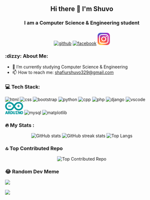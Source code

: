 <!--
**ShafiurShuvo/ShafiurShuvo** is a ✨ _special_ ✨ repository because its `README.md` (this file) appears on your GitHub profile.

Here are some ideas to get you started:

- 🔭 I’m currently working on ...
- 🌱 I’m currently learning ...
- 👯 I’m looking to collaborate on ...
- 🤔 I’m looking for help with ...
- 💬 Ask me about ...
- 📫 How to reach me: ...
- 😄 Pronouns: ...
- ⚡ Fun fact: ...
-->


<h2 align="center">Hi there 👋 I'm Shuvo</h2>
<h3 align="center">I am a Computer Science & Engineering student</h3>

###

<!-- <h3 align="center">🌐 Socials:</h3> -->
<p align="center">
  <a href="https://www.github.com/shafiurshuvo/"><img src="https://github.com/dheereshagrwal/colored-icons/blob/master/public/icons/github/github.svg" alt="github" height="40"></a>
  <a href="https://www.facebook.com/shafiur.shuvo.12"><img src="https://github.com/gilbarbara/logos/blob/main/logos/facebook.svg" alt="facebook" height="40"></a>
  <a href="https://www.instagram.com/shafiur.shuvo/"><img src="https://github.com/tandpfun/skill-icons/blob/main/icons/Instagram.svg" alt="instagram" height="40"></a>
</p>

###

<h3>:dizzy: About Me:</h3>
<ul>
  <li>🔭 I’m currently studying Computer Science & Engineering</li>
  <li>📫 How to reach me: <a href="mailto:shafiurshuvo329@gmail.com">shafiurshuvo329@gmail.com</a></li>
</ul>

###

<h3 align="left">💻 Tech Stack:</h3>

<p align="left">
  <img src="https://github.com/dheereshagrwal/colored-icons/blob/master/public/icons/html/html.svg" alt="html" height="40">
  <img src="https://github.com/dheereshagrwal/colored-icons/blob/master/public/icons/css/css.svg" alt="css" height="40">
  <img src="https://github.com/dheereshagrwal/colored-icons/blob/master/public/icons/bootstrap/bootstrap.svg" alt="bootstrap" height="40">
  <img src="https://github.com/dheereshagrwal/colored-icons/blob/master/public/icons/python/python.svg" alt="python" height="40">
  <img src="https://github.com/dheereshagrwal/colored-icons/blob/master/public/icons/cpp/cpp.svg" alt="cpp" height="40">
  <img src="https://github.com/dheereshagrwal/colored-icons/blob/master/public/icons/php/php.svg" alt="php" height="40">
  <img src="https://github.com/gilbarbara/logos/blob/main/logos/django-icon.svg" alt="django" height="40">
  <img src="https://github.com/dheereshagrwal/colored-icons/blob/master/public/icons/vscode/vscode.svg" alt="vscode" height="40">
  <img src="https://github.com/gilbarbara/logos/blob/main/logos/arduino.svg" alt="arduino" height="40">
  <img src="https://github.com/dheereshagrwal/colored-icons/blob/master/public/icons/mysql/mysql.svg" alt="mysql" height="40">
  <img src="https://github.com/gilbarbara/logos/blob/main/logos/matplotlib-icon.svg" alt="matplotlib" height="40">
</p>

<!-- ![Windows Terminal](https://img.shields.io/badge/Windows%20Terminal-%234D4D4D.svg?style=for-the-badge&logo=windows-terminal&logoColor=white) -->
<!-- ![LaTeX](https://img.shields.io/badge/latex-%23008080.svg?style=for-the-badge&logo=latex&logoColor=white) -->
<!-- ![Anaconda](https://img.shields.io/badge/Anaconda-%2344A833.svg?style=for-the-badge&logo=anaconda&logoColor=white) -->
<!-- ![Canva](https://img.shields.io/badge/Canva-%2300C4CC.svg?style=for-the-badge&logo=Canva&logoColor=white) -->
<!-- ![Matplotlib](https://img.shields.io/badge/Matplotlib-%23ffffff.svg?style=for-the-badge&logo=Matplotlib&logoColor=black) -->

###

<h3 align="left">🔥 My Stats :</h3>

<p align="center">
  <img src="https://github-readme-stats.vercel.app/api?username=shafiurshuvo&show_icons=true&theme=radical&hide_border=false&include_all_commits=false&count_private=false" alt="GitHub stats">
  <img src="https://github-readme-streak-stats.herokuapp.com/?user=shafiurshuvo&theme=radical&hide_border=false" alt="GitHub streak stats">
  <img src="https://github-readme-stats.vercel.app/api/top-langs/?username=shafiurshuvo&theme=radical&hide_border=false&include_all_commits=false&count_private=false&layout=donut" alt="Top Langs">
</p>

###

<h3 align="left">🔝 Top Contributed Repo</h3>

<p align="center">
  <img src="https://github-contributor-stats.vercel.app/api?username=shafiurshuvo&limit=5&theme=radical&combine_all_yearly_contributions=true" alt="Top Contributed Repo">
</p>

<h3>😂 Random Dev Meme</h3>
<img src='https://memer-new.vercel.app/' style="height: 400px;">

<p align="left">
  <a href="https://visitcount.itsvg.in">
  <img src="https://visitcount.itsvg.in/api?id=ShafiurShuvo&label=Visitor%20Count&color=12&icon=0&pretty=true" /> </a>
</p>
